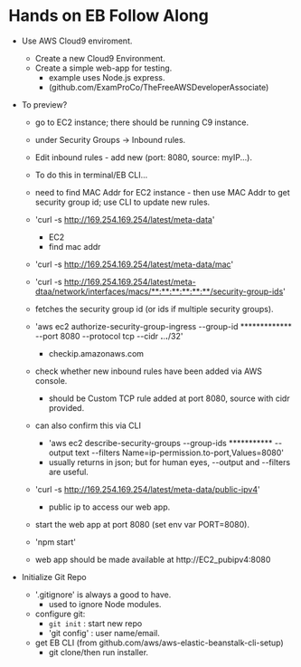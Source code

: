 # Hands on EB Follow Along

- Use AWS Cloud9 enviroment.
    - Create a new Cloud9 Environment.
    - Create a simple web-app for testing.
        - example uses Node.js express.
        - (github.com/ExamProCo/TheFreeAWSDeveloperAssociate)

- To preview?
    - go to EC2 instance; there should be running C9 instance.
    - under Security Groups -> Inbound rules.
    - Edit inbound rules - add new (port: 8080, source: myIP...).

    - To do this in terminal/EB CLI...
    - need to find MAC Addr for EC2 instance - then use MAC Addr to get security
        group id; use CLI to update new rules.
    - 'curl -s http://169.254.169.254/latest/meta-data'
        - EC2
        - find mac addr
    - 'curl -s http://169.254.169.254/latest/meta-data/mac'
    - 'curl -s
        http://169.254.169.254/latest/meta-dtaa/network/interfaces/macs/**:**:**:**:**:**/security-group-ids'
    - fetches the security group id (or ids if multiple security groups).
    - 'aws ec2 authorize-security-group-ingress --group-id ************* --port
        8080 --protocol tcp --cidr **.**.**.**/32'
        - checkip.amazonaws.com
    - check whether new inbound rules have been added via AWS console.
        - should be Custom TCP rule added at port 8080, source with cidr
            provided.
    - can also confirm this via CLI
        - 'aws ec2 describe-security-groups --group-ids *********** --output
            text --filters Name=ip-permission.to-port,Values=8080'
        - usually returns in json; but for human eyes, --output and --filters
            are useful.

    - 'curl -s http://169.254.169.254/latest/meta-data/public-ipv4'
        - public ip to access our web app.

    - start the web app at port 8080 (set env var PORT=8080).
    - 'npm start'
    - web app should be made available at http://EC2_pubipv4:8080

- Initialize Git Repo
    - '.gitignore' is always a good to have.
        - used to ignore Node modules.
    - configure git:
        - `git init` : start new repo
        - 'git config' : user name/email.
    - get EB CLI (from github.com/aws/aws-elastic-beanstalk-cli-setup)
        - git clone/then run installer.

